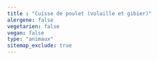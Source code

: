 ```yaml
---
title : "Cuisse de poulet (volaille et gibier)"
alergene: false
vegetarien: false
vegan: false
type: "animaux"
sitemap_exclude: true
--- 
```

